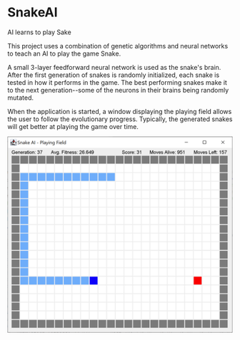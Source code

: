 # SnakeAI

AI learns to play Sake

This project uses a combination of genetic algorithms and neural networks to teach an AI to play the game Snake.

A small 3-layer feedforward neural network is used as the snake's brain. After the first generation of snakes is 
randomly initialized, each snake is tested in how it performs in the game. The best performing snakes make it to the
next generation--some of the neurons in their brains being randomly mutated.

When the application is started, a window displaying the playing field allows the user to follow the evolutionary 
progress. Typically, the generated snakes will get better at playing the game over time.


![screenshot](screenshot.PNG)
